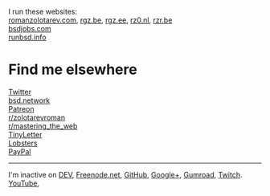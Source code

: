 I run these websites:<br>
[romanzolotarev.com](https://www.romanzolotarev.com),
[rgz.be](https://rgz.be),
[rgz.ee](https://rgz.ee),
[rz0.nl](https://rz0.nl),
[rzr.be](https://rzr.be)<br>
[bsdjobs.com](https://www.bsdjobs.com/)<br>
[runbsd.info](https://runbsd.info/)<br>

# Find me elsewhere

[Twitter](https://twitter.com/romanzolotarev)<br>
[bsd.network](https://bsd.network/@romanzolotarev)<br>
[Patreon](https://patreon.com/romanzolotarev)<br>
[r/zolotarevroman](https://reddit.com/u/zolotarevroman)<br>
[r/mastering\_the\_web](https://www.reddit.com/r/mastering_the_web/)<br>
[TinyLetter](https://tinyletter.com/romanzolotarev)<br>
[Lobsters](https://lobste.rs/u/romanzolotarev)<br>
[PayPal](https://www.paypal.me/romanzolotarev)<br>

---

I'm inactive on
[DEV](https://dev.to/romanzolotarev),
[Freenode.net](https://freenode.net/),
[GitHub](https://github.com/romanzolotarev),
[Google+](https://plus.google.com/+romanzolotarev),
[Gumroad](https://gumroad.com/romanzolotarev),
[Twitch](https://twitch.tv/zolotarevroman).
[YouTube](https://youtube.com/romanzolotarev),
